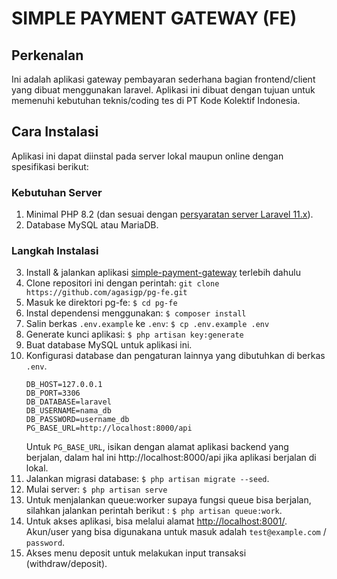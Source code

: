 # SIMPLE PAYMENT GATEWAY (FE)

## Perkenalan
Ini adalah aplikasi gateway pembayaran sederhana bagian frontend/client yang dibuat menggunakan laravel. Aplikasi ini dibuat dengan tujuan untuk memenuhi kebutuhan teknis/coding tes di PT Kode Kolektif Indonesia.

## Cara Instalasi
Aplikasi ini dapat diinstal pada server lokal maupun online dengan spesifikasi berikut:

### Kebutuhan Server
1. Minimal PHP 8.2 (dan sesuai dengan [persyaratan server Laravel 11.x](https://laravel.com/docs/11.x/deployment#server-requirements)).
2. Database MySQL atau MariaDB.

### Langkah Instalasi
3. Install & jalankan aplikasi [simple-payment-gateway](https://github.com/agasigp/simple-payment-gateway.git) terlebih dahulu
4. Clone repositori ini dengan perintah: `git clone https://github.com/agasigp/pg-fe.git`
5. Masuk ke direktori pg-fe: `$ cd pg-fe`
6. Instal dependensi menggunakan: `$ composer install`
7. Salin berkas `.env.example` ke `.env`: `$ cp .env.example .env`
8. Generate kunci aplikasi: `$ php artisan key:generate`
9. Buat database MySQL untuk aplikasi ini.
10. Konfigurasi database dan pengaturan lainnya yang dibutuhkan di berkas `.env`.
    ```
    DB_HOST=127.0.0.1
    DB_PORT=3306
    DB_DATABASE=laravel
    DB_USERNAME=nama_db
    DB_PASSWORD=username_db
    PG_BASE_URL=http://localhost:8000/api
    ```
    Untuk `PG_BASE_URL`, isikan dengan alamat aplikasi backend yang berjalan, dalam hal ini http://localhost:8000/api jika aplikasi berjalan di lokal.
11. Jalankan migrasi database: `$ php artisan migrate --seed`.
12. Mulai server: `$ php artisan serve`
13. Untuk menjalankan queue:worker supaya fungsi queue bisa berjalan, silahkan jalankan perintah berikut : `$ php artisan queue:work`.
14. Untuk akses aplikasi, bisa melalui alamat [http://localhost:8001/](http://localhost:8000/api). Akun/user yang bisa digunakana untuk masuk adalah `test@example.com` / `password`.
15. Akses menu deposit untuk melakukan input transaksi (withdraw/deposit).
